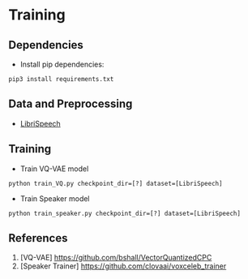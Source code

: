 # Training 

## Dependencies
* Install pip dependencies:
```
pip3 install requirements.txt
```


## Data and Preprocessing
* [LibriSpeech](http://www.openslr.org/12) 

## Training

* Train VQ-VAE model
```
python train_VQ.py checkpoint_dir=[?] dataset=[LibriSpeech]
```

* Train Speaker model
```
python train_speaker.py checkpoint_dir=[?] dataset=[LibriSpeech]
```

## References
1. [VQ-VAE] https://github.com/bshall/VectorQuantizedCPC
2. [Speaker Trainer] https://github.com/clovaai/voxceleb_trainer
